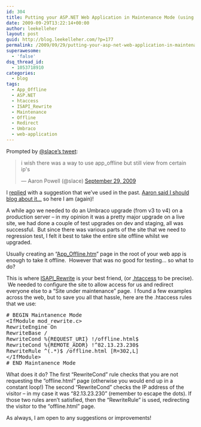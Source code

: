 ```yaml
---
id: 304
title: Putting your ASP.NET Web Application in Maintenance Mode (using ISAPI_Rewrite)
date: 2009-09-29T13:22:14+00:00
author: leekelleher
layout: post
guid: http://blog.leekelleher.com/?p=177
permalink: /2009/09/29/putting-your-asp-net-web-application-in-maintenance-mode-using-isapi_rewrite/
superawesome:
  - 'false'
dsq_thread_id:
  - 1053718910
categories:
  - blog
tags:
  - App_Offline
  - ASP.NET
  - htaccess
  - ISAPI_Rewrite
  - Maintenance
  - Offline
  - Redirect
  - Umbraco
  - web-application
---
```

Prompted by [@slace&#8217;s tweet](http://twitter.com/slace/status/4466099083):

<blockquote class="twitter-tweet" width="500">
  <p>
    i wish there was a way to use app_offline but still view from certain ip's
  </p>
  
  <p>
    &mdash; Aaron Powell (@slace) <a href="https://twitter.com/slace/status/4466099083">September 29, 2009</a>
  </p>
</blockquote>



I [replied](http://twitter.com/leekelleher/status/4466197573) with a suggestion that we&#8217;ve used in the past. [Aaron said I should blog about it&#8230;](http://twitter.com/slace/status/4466254905) so here I am (again)!

A while ago we needed to do an Umbraco upgrade (from v3 to v4) on a production server &#8211; in my opinion it was a pretty major upgrade on a live site, we had done a couple of test upgrades on dev and staging, all was successful.  But since there was various parts of the site that we need to regression test, I felt it best to take the entire site offline whilst we upgraded.

Usually creating an &#8220;[App_Offline.htm](http://weblogs.asp.net/scottgu/archive/2005/10/06/426755.aspx)&#8221; page in the root of your web app is enough to take it offline.  However that was no good for testing&#8230; so what to do?

This is where [ISAPI_Rewrite](http://www.helicontech.com/isapi_rewrite/) is your best friend, (or [.htaccess](http://en.wikipedia.org/wiki/Htaccess) to be precise).  We needed to configure the site to allow access for us and redirect everyone else to a &#8220;Site under maintenance&#8221; page.  I found a few examples across the web, but to save you all that hassle, here are the .htaccess rules that we use:

<pre class="brush: xml; title: ; notranslate" title=""># BEGIN Maintanence Mode
&lt;IfModule mod_rewrite.c&gt;
RewriteEngine On
RewriteBase /
RewriteCond %{REQUEST_URI} !/offline.html$
RewriteCond %{REMOTE_ADDR} !^82.13.23.230$
RewriteRule ^(.*)$ /offline.html [R=302,L]
&lt;/IfModule&gt;
# END Maintanence Mode</pre>

What does it do? The first &#8220;RewriteCond&#8221; rule checks that you are not requesting the &#8220;offline.html&#8221; page (otherwise you would end up in a constant loop!) The second &#8220;RewriteCond&#8221; checks the IP address of the visitor &#8211; in my case it was &#8220;82.13.23.230&#8221; (remember to escape the dots). If those two rules aren&#8217;t satisfied, then the &#8220;RewriteRule&#8221; is used, redirecting the visitor to the &#8220;offline.html&#8221; page.

As always, I am open to any suggestions or improvements!